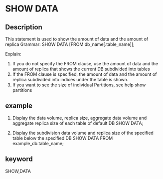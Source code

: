 <!-- 
Licensed to the Apache Software Foundation (ASF) under one
or more contributor license agreements.  See the NOTICE file
distributed with this work for additional information
regarding copyright ownership.  The ASF licenses this file
to you under the Apache License, Version 2.0 (the
"License"); you may not use this file except in compliance
with the License.  You may obtain a copy of the License at

  http://www.apache.org/licenses/LICENSE-2.0

Unless required by applicable law or agreed to in writing,
software distributed under the License is distributed on an
"AS IS" BASIS, WITHOUT WARRANTIES OR CONDITIONS OF ANY
KIND, either express or implied.  See the License for the
specific language governing permissions and limitations
under the License.
-->

# SHOW DATA
## Description
This statement is used to show the amount of data and the amount of replica
Grammar:
SHOW DATA [FROM db_name[.table_name]];

Explain:
1. If you do not specify the FROM clause, use the amount of data and the amount of replica that shows the current DB subdivided into tables
2. If the FROM clause is specified, the amount of data and the amount of replica subdivided into indices under the table is shown.
3. If you want to see the size of individual Partitions, see help show partitions

## example
1. Display the data volume, replica size, aggregate data volume and aggregate replica size of each table of default DB
SHOW DATA;

2. Display the subdivision data volume and replica size of the specified table below the specified DB
SHOW DATA FROM example_db.table_name;

## keyword
SHOW,DATA
